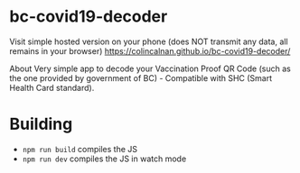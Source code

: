 # bc-covid19-decoder

Visit simple hosted version on your phone (does NOT transmit any data, all remains in your browser)
https://colincalnan.github.io/bc-covid19-decoder/

About
Very simple app to decode your Vaccination Proof QR Code (such as the one provided by government of BC) - Compatible with SHC (Smart Health Card standard).

# Building

- `npm run build` compiles the JS
- `npm run dev` compiles the JS in watch mode
